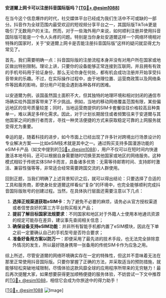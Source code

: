 **安道爾上网卡可以注册抖音国际版吗？[[TG💪+ @esim1088](https://t.me/s/esim1088)]**

在当今这个信息爆炸的时代，社交媒体平台已经成为我们生活中不可或缺的一部分。抖音作为全球范围内最受欢迎的短视频分享平台之一，其国际版TikTok更是吸引了无数用户的关注。然而，对于一些海外用户来说，如何顺利注册并使用抖音国际版可能是一个令人头疼的问题。特别是当你身处安道爾这样一个网络环境相对特殊的国家时，关于“安道爾上网卡是否能注册抖音国际版”这样的疑问就显得尤为常见了。

首先，我们需要明确一点：抖音国际版的注册流程本身并没有对用户所在国家或地区做出特别限制。理论上讲，只要你的设备能够正常连接到互联网，并且拥有有效的手机号码用于验证身份，那么无论你身在何处，都有机会成功注册并开始享受抖音带来的乐趣。不过，在实际操作过程中，由于地理位置、运营商政策以及网络条件等因素的影响，部分用户可能会遇到各种各样的困难。

以安道爾为例，该国虽然国土面积不大，但其独特的地理环境和相对封闭的通信市场确实给外国游客带来了不少挑战。例如，当地的移动网络覆盖范围有限，某些偏远地区的信号质量较差；同时，当地运营商提供的SIM卡套餐往往价格较高且种类单一，难以满足多样化需求。因此，对于计划长期居住或者频繁往来于安道爾与其他国家之间的旅行者而言，寻找一种灵活便捷的方式来获取稳定可靠的上网服务就变得尤为重要。

幸运的是，随着科技的进步，如今市面上已经出现了许多针对跨境出行场景设计的专业解决方案——比如eSIM技术就是其中之一。通过购买支持多国漫游功能的eSIM卡产品（如文中提到的[TG💪+ @esim1088](https://t.me/s/esim1088)），用户不仅可以在短时间内快速激活本地号码，还可以根据自身需要随时切换至其他国家或地区的网络服务。这种模式相较于传统实体SIM卡而言，具备诸多优势：无需等待邮寄时间、支持即时激活、兼容性强等等，非常适合经常需要跨国交流的人群使用。

回到正题，当我们明确了上述背景知识之后，就可以得出结论：只要选择了合适的工具和服务商，即使身处安道爾这样看似“复杂”的环境中，也完全能够顺利完成抖音国际版账号的创建过程。当然，在具体执行层面还需要注意以下几点：

1. **选择正规渠道获取eSIM卡**：为了避免不必要的麻烦，请务必从官方授权渠道或者信誉良好的第三方平台购买相关产品；
2. **提前了解目标国家法规要求**：不同国家和地区对于外籍人士使用本地通讯资源的规定可能存在差异，建议事先查阅相关信息；
3. **确保设备支持eSIM功能**：并非所有智能手机都内置了eSIM模块，因此在下单之前一定要确认自己的手机型号是否符合要求；
4. **准备好备用方案以防万一**：即便采用了最先进的技术手段，也无法完全排除意外情况的发生，所以最好随身携带一张备用的传统SIM卡作为应急之用。

综上所述，尽管安道爾的网络环境确实存在一定的特殊性，但这并不意味着无法在那里正常使用抖音国际版。只要你掌握了正确的方法，并采取适当的预防措施，就能够轻松突破地域限制，尽情体验这款风靡全球的应用程序所带来的无穷魅力！最后再次提醒大家，如果想要获得更加顺畅便捷的服务体验，不妨尝试一下文中推荐的[TG💪+ @esim1088](https://t.me/s/esim1088)，相信它会成为你旅途中的得力助手！

[[TG💪+ @esim1088](https://t.me/s/esim1088) ![Image](https://i.postimg.cc/4NQfJmqS/Snipaste-2025-05-13-00-14-12.png)]